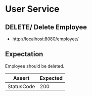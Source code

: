 # User Service
## DELETE/ Delete Employee

* http://localhost:8080/employee/



## Expectation

Employee should be deleted.

| Assert | Expected |
| - | - |
| StatusCode | 200 |
